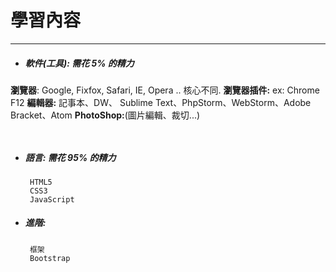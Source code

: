 # 學習內容

---
 
* ##### 軟件\(工具\): 需花 5% 的精力


**瀏覽器**: Google, Fixfox, Safari, IE, Opera .. 核心不同.
 **瀏覽器插件:** ex: Chrome F12
 **編輯器:** 記事本、DW、 Sublime Text、PhpStorm、WebStorm、Adobe Bracket、Atom
 **PhotoShop:**(圖片編輯、裁切...)

  ```
   
  ```

* ##### 語言: 需花 95% 的精力

  ```
   HTML5
   CSS3
   JavaScript
  ```

* ##### 進階:

  ```
   框架
   Bootstrap
  ```


